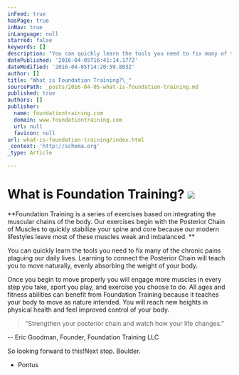 ```yaml
---
inFeed: true
hasPage: true
inNav: true
inLanguage: null
starred: false
keywords: []
description: "You can quickly learn the tools you need to fix many of the chronic pains \n\nplaguing our daily lives. Learning to connect the Posterior Chain will teach you to move \n\nnaturally, evenly absorbing the weight of your body.\_"
datePublished: '2016-04-05T16:41:14.177Z'
dateModified: '2016-04-05T14:20:59.803Z'
author: []
title: "What is Foundation Training?\_"
sourcePath: _posts/2016-04-05-what-is-foundation-training.md
published: true
authors: []
publisher:
  name: foundationtraining.com
  domain: www.foundationtraining.com
  url: null
  favicon: null
url: what-is-foundation-training/index.html
_context: 'http://schema.org'
_type: Article

---
```

# What is Foundation Training? ![](https://the-grid-user-content.s3-us-west-2.amazonaws.com/9059ed3d-94c4-406d-b399-bdf302bf09f7.jpg)

**Foundation Training is a series of exercises based on integrating the muscular chains of 
the body. Our exercises begin with the Posterior Chain of Muscles to quickly stabilize your 
spine and core because our modern lifestyles leave most of these muscles weak and 
imbalanced. **

You can quickly learn the tools you need to fix many of the chronic pains 
plaguing our daily lives. Learning to connect the Posterior Chain will teach you to move 
naturally, evenly absorbing the weight of your body. 

Once you begin to move properly you 
will engage more muscles in every step you take, sport you play, and exercise you choose 
to do. All ages and fitness abilities can benefit from Foundation Training because it teaches 
your body to move as nature intended. You will reach new heights in physical health and 
feel improved control of your body.

> "Strengthen your posterior chain and watch how
> your life changes." 

-- Eric Goodman, Founder, Foundation Training LLC 

So looking forward to this!Next stop. Boulder.

- Pontus